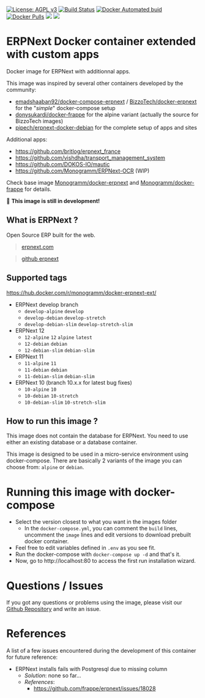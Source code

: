 
[uri_license]: http://www.gnu.org/licenses/agpl.html
[uri_license_image]: https://img.shields.io/badge/License-AGPL%20v3-blue.svg

[![License: AGPL v3][uri_license_image]][uri_license]
[![Build Status](https://travis-ci.org/Monogramm/docker-erpnext-ext.svg)](https://travis-ci.org/Monogramm/docker-erpnext-ext)
[![Docker Automated buid](https://img.shields.io/docker/cloud/build/monogramm/docker-erpnext-ext.svg)](https://hub.docker.com/r/monogramm/docker-erpnext-ext/)
[![Docker Pulls](https://img.shields.io/docker/pulls/monogramm/docker-erpnext-ext.svg)](https://hub.docker.com/r/monogramm/docker-erpnext-ext/)
[![](https://images.microbadger.com/badges/version/monogramm/docker-erpnext-ext.svg)](https://microbadger.com/images/monogramm/docker-erpnext-ext)
[![](https://images.microbadger.com/badges/image/monogramm/docker-erpnext-ext.svg)](https://microbadger.com/images/monogramm/docker-erpnext-ext)

# ERPNext Docker container extended with custom apps

Docker image for ERPNext with additionnal apps.

This image was inspired by several other containers developed by the community:
* [emadshaaban92/docker-compose-erpnext](https://github.com/emadshaaban92/docker-compose-erpnext/) / [BizzoTech/docker-erpnext](https://github.com/BizzoTech/docker-erpnext) for the "_simple_" docker-compose setup
* [donysukardi/docker-frappe](https://github.com/donysukardi/docker-frappe) for the alpine variant (actually the source for BizzoTech images)
* [pipech/erpnext-docker-debian](https://github.com/pipech/erpnext-docker-debian) for the complete setup of apps and sites

Additional apps:
* https://github.com/britlog/erpnext_france
* https://github.com/vishdha/transport_management_system
* https://github.com/DOKOS-IO/mautic
* https://github.com/Monogramm/ERPNext-OCR (WIP)

Check base image [Monogramm/docker-erpnext](https://github.com/Monogramm/docker-erpnext) and [Monogramm/docker-frappe](https://github.com/Monogramm/docker-frappe) for details.

:construction: **This image is still in development!**

## What is ERPNext ?

Open Source ERP built for the web.

> [erpnext.com](https://erpnext.com/)

> [github erpnext](https://github.com/frappe/erpnext)

## Supported tags

https://hub.docker.com/r/monogramm/docker-erpnext-ext/

* ERPNext develop branch
    - `develop-alpine` `develop`
    - `develop-debian` `develop-stretch`
    - `develop-debian-slim` `develop-stretch-slim`
* ERPNext 12
    - `12-alpine` `12` `alpine` `latest`
    - `12-debian` `debian`
    - `12-debian-slim` `debian-slim`
* ERPNext 11
    - `11-alpine` `11`
    - `11-debian` `debian`
    - `11-debian-slim` `debian-slim`
* ERPNext 10 (branch 10.x.x for latest bug fixes)
    - `10-alpine` `10`
    - `10-debian` `10-stretch`
    - `10-debian-slim` `10-stretch-slim`

## How to run this image ?

This image does not contain the database for ERPNext. You need to use either an existing database or a database container.

This image is designed to be used in a micro-service environment using docker-compose. There are basically 2 variants of the image you can choose from: `alpine` or `debian`.

# Running this image with docker-compose

* Select the version closest to what you want in the images folder
    * In the `docker-compose.yml`, you can comment the `build` lines, uncomment the `image` lines and edit versions to download prebuilt docker container.
* Feel free to edit variables defined in `.env` as you see fit.
* Run the docker-compose with `docker-compose up -d` and that's it.
* Now, go to http://localhost:80 to access the first run installation wizard.

# Questions / Issues
If you got any questions or problems using the image, please visit our [Github Repository](https://github.com/Monogramm/docker-erpnext-ext) and write an issue.  

# References

A list of a few issues encountered during the development of this container for future reference:
* ERPNext installs fails with Postgresql due to missing column
    * _Solution_: none so far...
    * _References_:
        * https://github.com/frappe/erpnext/issues/18028

